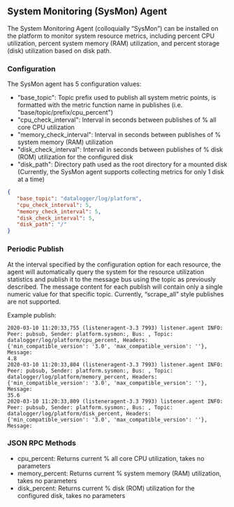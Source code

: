 ## System Monitoring (SysMon) Agent

The System Monitoring Agent (colloquially “SysMon”) can be installed on the platform to monitor system resource metrics,
including percent CPU utilization, percent system memory (RAM) utilization, and percent storage (disk) utilization based
on disk path.

### Configuration

The SysMon agent has 5 configuration values:

- "base_topic":  Topic prefix used to publish all system metric points, is formatted with the metric function name in 
  publishes (i.e. "base/topic/prefix/cpu_percent")
- "cpu_check_interval":  Interval in seconds between publishes of % all core CPU utilization
- "memory_check_interval":  Interval in seconds between publishes of % system memory (RAM) utilization
- "disk_check_interval":  Interval in seconds between publishes of % disk (ROM) utilization for the configured disk
- "disk_path":  Directory path used as the root directory for a mounted disk (Currently, the SysMon agent supports 
  collecting metrics for only 1 disk at a time)

```json
{
   "base_topic": "datalogger/log/platform",
   "cpu_check_interval": 5,
   "memory_check_interval": 5,
   "disk_check_interval": 5,
   "disk_path": "/"
}
```


### Periodic Publish

At the interval specified by the configuration option for each resource, the agent will automatically query the system 
for the resource utilization statistics and publish it to the message bus using the topic as previously described.  The 
message content for each publish will contain only a single numeric value for that specific topic.  Currently, 
“scrape_all” style publishes are not supported.

Example publish:

```
2020-03-10 11:20:33,755 (listeneragent-3.3 7993) listener.agent INFO: Peer: pubsub, Sender: platform.sysmon:, Bus: , Topic: datalogger/log/platform/cpu_percent, Headers: {'min_compatible_version': '3.0', 'max_compatible_version': ''}, Message:
4.8
2020-03-10 11:20:33,804 (listeneragent-3.3 7993) listener.agent INFO: Peer: pubsub, Sender: platform.sysmon:, Bus: , Topic: datalogger/log/platform/memory_percent, Headers: {'min_compatible_version': '3.0', 'max_compatible_version': ''}, Message:
35.6
2020-03-10 11:20:33,809 (listeneragent-3.3 7993) listener.agent INFO: Peer: pubsub, Sender: platform.sysmon:, Bus: , Topic: datalogger/log/platform/disk_percent, Headers: {'min_compatible_version': '3.0', 'max_compatible_version': ''}, Message:

```


### JSON RPC Methods

- cpu_percent:  Returns current % all core CPU utilization, takes no parameters
- memory_percent:  Returns current % system memory (RAM) utilization, takes no parameters
- disk_percent:  Returns current % disk (ROM) utilization for the configured disk, takes no parameters
